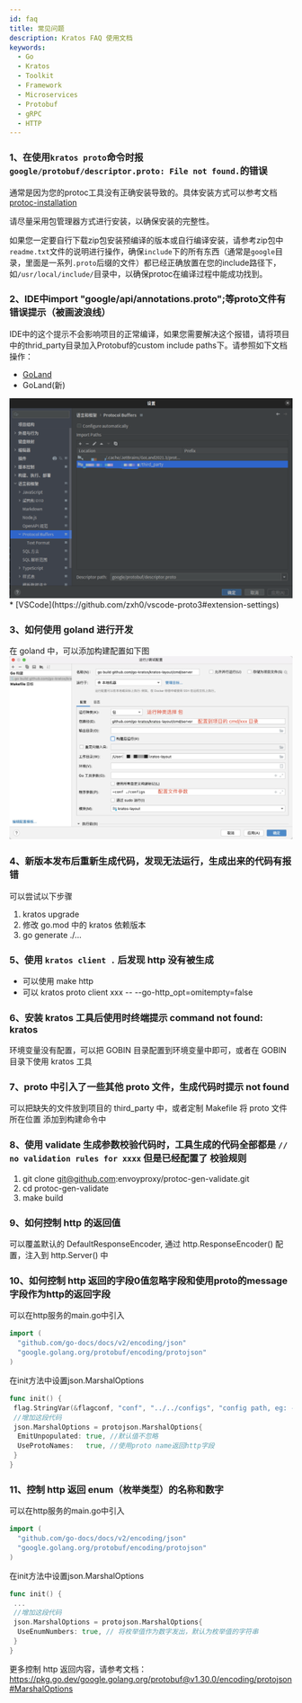 ```yaml
---
id: faq
title: 常见问题
description: Kratos FAQ 使用文档
keywords:
  - Go 
  - Kratos
  - Toolkit
  - Framework
  - Microservices
  - Protobuf
  - gRPC
  - HTTP
---
```


### 1、在使用`kratos proto`命令时报`google/protobuf/descriptor.proto: File not found.`的错误

通常是因为您的protoc工具没有正确安装导致的。具体安装方式可以参考文档[protoc-installation](https://grpc.io/docs/protoc-installation/)

请尽量采用包管理器方式进行安装，以确保安装的完整性。

如果您一定要自行下载zip包安装预编译的版本或自行编译安装，请参考zip包中`readme.txt`文件的说明进行操作，确保`include`下的所有东西（通常是`google`目录，里面是一系列`.proto`后缀的文件）都已经正确放置在您的include路径下，如`/usr/local/include/`目录中，以确保protoc在编译过程中能成功找到。

### 2、IDE中import "google/api/annotations.proto";等proto文件有错误提示（被画波浪线）

IDE中的这个提示不会影响项目的正常编译，如果您需要解决这个报错，请将项目中的thrid_party目录加入Protobuf的custom include paths下。请参照如下文档操作：

* [GoLand](https://github.com/ksprojects/protobuf-jetbrains-plugin#configuration)
* GoLand(新) 
<img src='/images/goland-protobuf.png' width="650px" />
* [VSCode](https://github.com/zxh0/vscode-proto3#extension-settings)

### 3、如何使用 goland 进行开发

在 goland 中，可以添加构建配置如下图
<img src="/images/goland.png" width="650px" />

### 4、新版本发布后重新生成代码，发现无法运行，生成出来的代码有报错

可以尝试以下步骤

1. kratos upgrade
2. 修改 go.mod 中的 kratos 依赖版本
3. go generate ./...

### 5、使用 `kratos client .` 后发现 http 没有被生成

* 可以使用 make http
* 可以 kratos proto client xxx -- --go-http_opt=omitempty=false

### 6、安装 kratos 工具后使用时终端提示 command not found: kratos

环境变量没有配置，可以把 GOBIN 目录配置到环境变量中即可，或者在 GOBIN 目录下使用 kratos 工具

### 7、proto 中引入了一些其他 proto 文件，生成代码时提示 not found

可以把缺失的文件放到项目的 third_party 中，或者定制 Makefile 将 proto 文件所在位置 添加到构建命令中

### 8、使用 validate 生成参数校验代码时，工具生成的代码全部都是 `// no validation rules for xxxx` 但是已经配置了 校验规则

1. git clone git@github.com:envoyproxy/protoc-gen-validate.git
2. cd protoc-gen-validate
3. make build

### 9、如何控制 http 的返回值

可以覆盖默认的 DefaultResponseEncoder, 通过 http.ResponseEncoder() 配置，注入到 http.Server() 中

### 10、如何控制 http 返回的字段0值忽略字段和使用proto的message字段作为http的返回字段

可以在http服务的main.go中引入

```go
import (
  "github.com/go-docs/docs/v2/encoding/json"
  "google.golang.org/protobuf/encoding/protojson"
)
```

在init方法中设置json.MarshalOptions

```go
func init() {
 flag.StringVar(&flagconf, "conf", "../../configs", "config path, eg: -conf config.yaml")
 //增加这段代码
 json.MarshalOptions = protojson.MarshalOptions{
  EmitUnpopulated: true, //默认值不忽略
  UseProtoNames:   true, //使用proto name返回http字段
 }
}
```

### 11、控制 http 返回 enum（枚举类型）的名称和数字

可以在http服务的main.go中引入

```go
import (
  "github.com/go-docs/docs/v2/encoding/json"
  "google.golang.org/protobuf/encoding/protojson"
)
```

在init方法中设置json.MarshalOptions

```go
func init() {
 ...
 //增加这段代码
 json.MarshalOptions = protojson.MarshalOptions{
  UseEnumNumbers: true, // 将枚举值作为数字发出，默认为枚举值的字符串
 }
}
```

更多控制 http 返回内容，请参考文档：https://pkg.go.dev/google.golang.org/protobuf@v1.30.0/encoding/protojson#MarshalOptions
